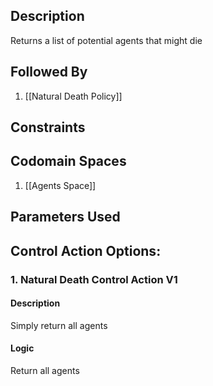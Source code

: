 ## Description

Returns a list of potential agents that might die
## Followed By
1. [[Natural Death Policy]]

## Constraints
## Codomain Spaces
1. [[Agents Space]]

## Parameters Used

## Control Action Options:
### 1. Natural Death Control Action V1
#### Description
Simply return all agents
#### Logic
Return all agents

